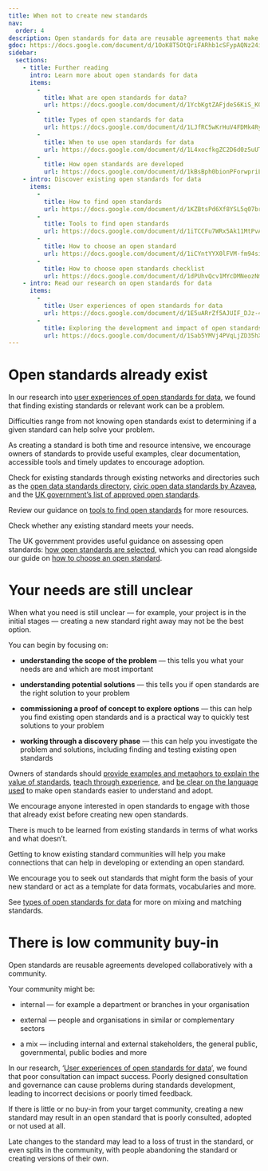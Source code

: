 ```yaml
---
title: When not to create new standards
nav:
  order: 4
description: Open standards for data are reusable agreements that make it easier for people and organisations to publish, access, share and use better-quality data. Creating open standards can be resource and time-intensive, so it’s worth first considering whether using an existing open standard is the right solution.
gdoc: https://docs.google.com/document/d/1OoK8T5OtQriFARhb1cSFypAQNz24iEtgURd8YqfI-B0/edit?usp=sharing
sidebar:
  sections:
    - title: Further reading
      intro: Learn more about open standards for data
      items:      
        -          
          title: What are open standards for data?
          url: https://docs.google.com/document/d/1YcbKgtZAFjdeS6KiS_KGIi5GAUSwe1JTG4uRxhaWUQQ/edit?usp=sharing
        -          
          title: Types of open standards for data
          url: https://docs.google.com/document/d/1LJfRC5wKrHuV4FDMk4RyL_mgoIdRdnis5rZg8NYGT1Y/edit?usp=sharing
        -          
          title: When to use open standards for data
          url: https://docs.google.com/document/d/1L4xocfkgZC2D6d0z5uUTZGw6kJp76WpKdBwnzb11z1c/edit?usp=sharing
        -          
          title: How open standards are developed
          url: https://docs.google.com/document/d/1kBsBph0bionPForwpriLMLY9MozSMHdviOandnK_hjM/edit?usp=sharing
    - intro: Discover existing open standards for data
      items:
        -          
          title: How to find open standards
          url: https://docs.google.com/document/d/1KZBtsPd6Xf8YSL5q07brL2epKbJz-zi14VUEDdjI5Kg/edit?usp=sharing
        -          
          title: Tools to find open standards
          url: https://docs.google.com/document/d/1iTCCFu7WRx5Ak11MtPvApphkutaaPVxOzy0L2NnwWYM/edit?usp=sharing
        -          
          title: How to choose an open standard
          url: https://docs.google.com/document/d/1iCYntYYX0lFVM-fm94siqPeMPU8dA_ctDQ2yewb9YQ8/edit?usp=sharing
        -          
          title: How to choose open standards checklist
          url: https://docs.google.com/document/d/1dPUhvQcv1MYcDMNeozNm-iPOfrqQyYFugVAg1Im5Eew/edit?usp=sharing
    - intro: Read our research on open standards for data
      items:
        -          
          title: User experiences of open standards for data
          url: https://docs.google.com/document/d/1E5uARrZf5AJUIF_DJz-42_793EY_Dwk7n7B3bMn3x5A/edit?usp=sharing
        -          
          title: Exploring the development and impact of open standards for data
          url: https://docs.google.com/document/d/1Sab5YMVj4PVqLjZD35hX8FTnMeeP6gLGG0xszuRMIaM/edit?usp=sharing    
---
```


# Open standards already exist

In our research into [user experiences of open standards for data](https://docs.google.com/document/d/1E5uARrZf5AJUIF_DJz-42_793EY_Dwk7n7B3bMn3x5A/edit?usp=sharing), we found that finding existing standards or relevant work can be a problem. 

Difficulties range from not knowing open standards exist to determining if a given standard can help solve your problem. 

As creating a standard is both time and resource intensive, we encourage owners of standards to provide useful examples, clear documentation, accessible tools and timely updates to encourage adoption.

Check for existing standards through existing networks and directories such as the [open data standards directory](http://datastandards.directory/), [civic open data standards by Azavea](https://azavea.gitbooks.io/open-data-standards/content/), and the [UK government’s list of approved open standards](https://www.gov.uk/government/publications/open-standards-for-government). 

Review our guidance on [tools to find open standards](https://docs.google.com/document/d/1iTCCFu7WRx5Ak11MtPvApphkutaaPVxOzy0L2NnwWYM/edit?usp=sharing) for more resources.

Check whether any existing standard meets your needs. 

The UK government provides useful guidance on assessing open standards: [how open standards are selected](https://www.gov.uk/guidance/how-open-standards-are-selected), which you can read alongside our guide on [how to choose an open standard](https://docs.google.com/document/d/1iCYntYYX0lFVM-fm94siqPeMPU8dA_ctDQ2yewb9YQ8/edit?usp=sharing).

# Your needs are still unclear

When what you need is still unclear — for example, your project is in the initial stages — creating a new standard right away may not be the best option. 

You can begin by focusing on:

* **understanding the scope of the problem** — this tells you what your needs are and which are most important

* **understanding potential solutions** — this tells you if open standards are the right solution to your problem

* **commissioning a proof of concept to explore options** — this can help you find existing open standards and is a practical way to quickly test solutions to your problem

* **working through a discovery phase** — this can help you investigate the problem and solutions, including finding and testing existing open standards

Owners of standards should [provide examples and metaphors to explain the value of standards](https://docs.google.com/document/d/1E5uARrZf5AJUIF_DJz-42_793EY_Dwk7n7B3bMn3x5A/edit#heading=h.zssu8xboua), [teach through experience](https://docs.google.com/document/d/1E5uARrZf5AJUIF_DJz-42_793EY_Dwk7n7B3bMn3x5A/edit#heading=h.rvc86fqdwk3z), and [be clear on the language used](https://docs.google.com/document/d/1E5uARrZf5AJUIF_DJz-42_793EY_Dwk7n7B3bMn3x5A/edit#heading=h.4yiivfrjkacx) to make open standards easier to understand and adopt.

We encourage anyone interested in open standards to engage with those that already exist before creating new open standards. 

There is much to be learned from existing standards in terms of what works and what doesn’t. 

Getting to know existing standard communities will help you make connections that can help in developing or extending an open standard.

We encourage you to seek out  standards that might form the basis of your new standard or act as a template for data formats, vocabularies and more. 

See [types of open standards for data](https://docs.google.com/document/d/1LJfRC5wKrHuV4FDMk4RyL_mgoIdRdnis5rZg8NYGT1Y/edit?usp=sharing) for more on mixing and matching standards. 

# There is low community buy-in

Open standards are reusable agreements developed collaboratively with a community. 

Your community might be: 

* internal — for example a department or branches in your organisation

* external — people and organisations in similar or complementary sectors 

* a mix — including internal and external stakeholders, the general public, governmental, public bodies and more

In our research, ‘[User experiences of open standards for data](https://docs.google.com/document/d/1E5uARrZf5AJUIF_DJz-42_793EY_Dwk7n7B3bMn3x5A/edit?usp=sharing)’, we found that poor consultation can impact success. Poorly designed consultation and governance can cause problems during standards development, leading to incorrect decisions or poorly timed feedback. 

If there is little or no buy-in from your target community, creating a new standard may result in an open standard that is poorly consulted, adopted or not used at all. 

Late changes to the standard may lead to a loss of trust in the standard, or even splits in the community, with people abandoning the standard or creating versions of their own.
